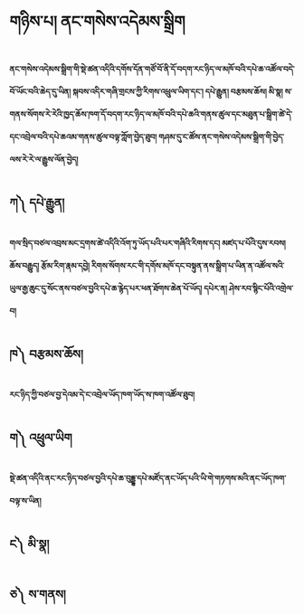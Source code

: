 # གཉིས་པ། ནང་གསེས་འདེམས་སྒྲིག
#### ནང་གསེས་འདེམས་སྒྲིག་གི་སྡེ་ཚན་འདིའི་དགོས་དོན་གཙོ་བོ་ནི་དོ་བདག་རང་ཉིད་ལ་མཁོ་བའི་དཔེ་ཆ་འཚོལ་བདེ་བོ་ཡོང་བའི་ཆེད་དུ་ཡིན། སྐབས་འདིར་གཞི་གྲངས་ཀྱི་རིགས་འཕྲུལ་ཡིག་དང་། དཔེ་རྒྱུན། བརྩམས་ཆོས། མི་སྣ། ས་གནས་སོགས་རེ་རེའི་ཁྱད་ཆོས་ཁག་དོ་བདག་རང་ཉིད་ལ་མཁོ་བའི་དཔེ་ཆའི་གནས་ཚུལ་དང་མཐུན་པ་སྒྲིག་ཚེ་དེ་དང་འབྲེལ་བའི་དཔེ་ཆའམ་གནས་ཚུལ་བལྟ་ཀློག་བྱེད་ཐུབ། གཤམ་དུ་ང་ཚོས་ནང་གསེས་འདེམས་སྒྲིག་གི་བྱེད་ལས་རེ་རེ་ལ་རྒྱུས་ལོན་བྱེད།

## ཀ༽ དཔེ་རྒྱུན།
#### གལ་སྲིད་བཙལ་འབྲས་མང་དྲགས་ཚེ་འདིའི་འོག་ཏུ་ཡོད་པའི་པར་གཞིའི་རིགས་དང། མཛད་པ་པོའི་དུས་རབས། ཆོས་བརྒྱུད། རྩོམ་རིག་རྣམ་དབྱེ། རིགས་སོགས་རང་གི་དགོས་མཁོ་དང་བསྟུན་ནས་སྒྲིག་པ་ཡིན་ན་འཚོལ་སའི་ཡུལ་རྒྱ་ཆུང་དུ་སོང་ནས་བཙལ་བྱའི་དཔེ་ཆ་རྙེད་པར་ཕན་ཐོགས་ཆེན་པོ་ཡོད། དཔེར་ན། ཤེས་རབ་སྙིང་པོའི་འགྲེལ་བ།

## ཁ༽ བརྩམས་ཆོས།
#### རང་ཉིད་ཀྱི་བཙལ་བྱ་དེའམ་དེ་ང་འབྲེལ་ཡོད་ཁག་ཡོད་ས་ཁག་འཚོལ་ཐུབ།

## ག༽ འཕྲུལ་ཡིག
####  སྡེ་ཚན་འདིའི་ནང་རང་ཉིད་བཙལ་བྱའི་དཔེ་ཆ་བུདྡྷ་དཔེ་མཛོད་ནང་ཡོད་པའི་ཡི་གེ་གཏགས་མའི་ནང་ཡོད་ཁག་བལྟ་ས་ཡིན།

## ང༽ མི་སྣ།
#### 

## ཅ༽ ས་གནས།
#### 
